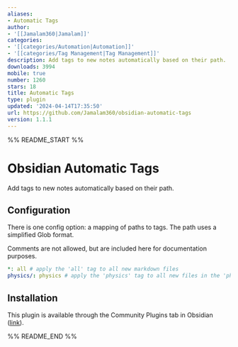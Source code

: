 ```yaml
---
aliases:
- Automatic Tags
author:
- '[[Jamalam360|Jamalam]]'
categories:
- '[[categories/Automation|Automation]]'
- '[[categories/Tag Management|Tag Management]]'
description: Add tags to new notes automatically based on their path.
downloads: 3994
mobile: true
number: 1260
stars: 18
title: Automatic Tags
type: plugin
updated: '2024-04-14T17:35:50'
url: https://github.com/Jamalam360/obsidian-automatic-tags
version: 1.1.1
---
```


%% README_START %%

# Obsidian Automatic Tags

Add tags to new notes automatically based on their path.

## Configuration

There is one config option: a mapping of paths to tags. The path uses a simplified Glob format.

Comments are not allowed, but are included here for documentation purposes.

```yml
*: all # apply the 'all' tag to all new markdown files
physics/: physics # apply the 'physics' tag to all new files in the 'physics' folder
```

## Installation

This plugin is available through the Community Plugins tab in Obsidian ([link](https://obsidian.md/plugins?id=automatic-tags)).


%% README_END %%